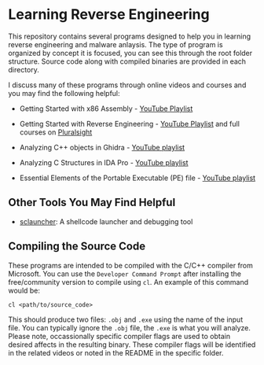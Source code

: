 # Learning Reverse Engineering

This repository contains several programs designed to help you in learning reverse engineering and malware anlaysis. The type of program is organized by concept it is focused, you can see this through the root folder structure. Source code along with compiled binaries are provided in each directory.

I discuss many of these programs through online videos and courses and you may find the following helpful:

- Getting Started with x86 Assembly - [YouTube Playlist](https://www.youtube.com/playlist?list=PLHJns8WZXCdvESvdr1BRjo4RHiR1Ylhw9)

- Getting Started with Reverse Engineering - [YouTube Playlist](https://www.youtube.com/playlist?list=PLHJns8WZXCdvaD7-xR7e5FJNW_6H9w-wC) and full courses on [Pluralsight](https://www.pluralsight.com/courses/reverse-engineering-getting-started)

- Analyzing C++ objects in Ghidra - [YouTube playlist](https://www.youtube.com/playlist?list=PLHJns8WZXCdu6kPwPpBhA0mfdB4ZuWy6M)

- Analyzing C Structures in IDA Pro - [YouTube playlist](https://www.youtube.com/playlist?list=PLHJns8WZXCdu7zDObGl7oEO0APWOEnDNT)

- Essential Elements of the Portable Executable (PE) file - [YouTube playlist](https://www.youtube.com/playlist?list=PLHJns8WZXCdstHnLaxcz-CO74fO4Q88_8)

## Other Tools You May Find Helpful

- [sclauncher](https://github.com/jstrosch/sclauncher): A shellcode launcher and debugging tool

## Compiling the Source Code

These programs are intended to be compiled with the C/C++ compiler from Microsoft. You can use the `Developer Command Prompt` after installing the free/community version to compile using `cl`. An example of this command would be:

```cl <path/to/source_code>```

This should produce two files: `.obj` and `.exe` using the name of the input file. You can typically ignore the `.obj` file, the `.exe` is what you will analyze. Please note, occassionally specific compiler flags are used to obtain desired affects in the resulting binary. These compiler flags will be identified in the related videos or noted in the README in the specific folder.